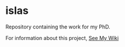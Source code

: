 # islas

Repository containing the work for my PhD.

For information about this project, [See My Wiki](../../wiki/introduction)
